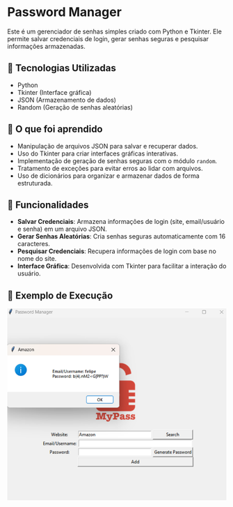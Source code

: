 # Password Manager

Este é um gerenciador de senhas simples criado com Python e Tkinter. Ele permite salvar credenciais de login, gerar senhas seguras e pesquisar informações armazenadas.

## 📌 Tecnologias Utilizadas

- Python
- Tkinter (Interface gráfica)
- JSON (Armazenamento de dados)
- Random (Geração de senhas aleatórias)

## 📖 O que foi aprendido

- Manipulação de arquivos JSON para salvar e recuperar dados.
- Uso do Tkinter para criar interfaces gráficas interativas.
- Implementação de geração de senhas seguras com o módulo `random`.
- Tratamento de exceções para evitar erros ao lidar com arquivos.
- Uso de dicionários para organizar e armazenar dados de forma estruturada.

## 🚀 Funcionalidades

- **Salvar Credenciais**: Armazena informações de login (site, email/usuário e senha) em um arquivo JSON.
- **Gerar Senhas Aleatórias**: Cria senhas seguras automaticamente com 16 caracteres.
- **Pesquisar Credenciais**: Recupera informações de login com base no nome do site.
- **Interface Gráfica**: Desenvolvida com Tkinter para facilitar a interação do usuário.

## 📸 Exemplo de Execução

![Interface do programa](image/image.png)
